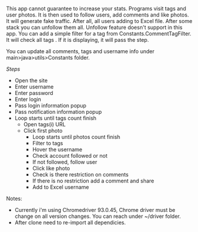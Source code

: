 This app cannot guarantee to increase your stats. Programs visit tags and user photos. It is then used to follow users, add comments and like photos.
It will generate fake traffic. After all, all users adding to Excel file. After some stack you can unfollow them all. Unfollow feature doesn't support in this app.
You can add a simple filter for a tag from Constants.CommentTagFilter. It will check all tags . If it is displaying, it will pass the step. 

You can update all comments, tags and username info under main>java>utils>Constants folder.

*Steps*
* Open the site
* Enter username
* Enter password
* Enter login
* Pass login information popup
* Pass notification information popup
* Loop starts until tags count finish
  * Open tags(i) URL
  * Click first photo
     * Loop starts until photos count finish
     * Filter to tags
     * Hover the username
     * Check account followed or not
     * If not followed, follow user
     * Click like photo
     * Check is there restriction on comments
     * If there is no restriction add a comment and share
     * Add to Excel username
     


Notes:
* Currently i'm using Chromedriver 93.0.45, Chrome driver must be change on all version changes. You can reach under ~/driver folder.
* After clone need to re-import all dependicies.


